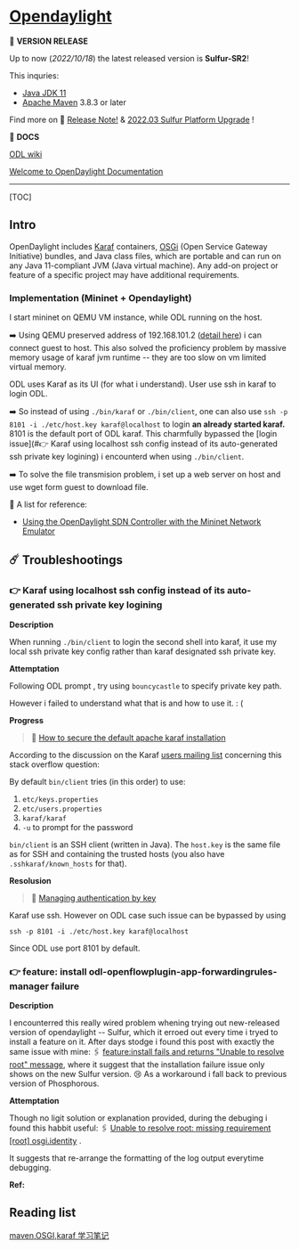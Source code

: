 # [Opendaylight](https://www.opendaylight.org)

📌 **VERSION RELEASE** 

Up to now (*2022/10/18*) the latest released version is **Sulfur-SR2**!

This inquries:

- [Java JDK 11](https://www.oracle.com/java/technologies/javase/products-doc-jdk11certconfig.html)
- [Apache Maven](https://maven.apache.org/) 3.8.3 or later

Find more on 📝 [Release Note!](https://docs.opendaylight.org/en/stable-sulfur/release-notes/index.html) & [2022.03 Sulfur Platform Upgrade](https://docs.opendaylight.org/en/stable-sulfur/release-notes/upgrade-process.html#id1) !



📌 **DOCS**

[ODL wiki ](https://wiki.opendaylight.org/display/ODL/OpenDaylight)

[Welcome to OpenDaylight Documentation](https://docs.opendaylight.org/en/stable-sulfur/index.html)



---

[TOC]

## Intro

OpenDaylight includes [Karaf](https://karaf.apache.org/) containers, [OSGi](https://www.osgi.org/) (Open Service Gateway Initiative) bundles, and Java class files, which are portable and can run on any Java 11-compliant JVM (Java virtual machine). Any add-on project or feature of a specific project may have additional requirements.

### Implementation (Mininet + Opendaylight)

I start mininet on QEMU VM instance, while ODL running on the host. 

➡️ Using QEMU preserved address of 192.168.101.2 ([detail here](https://stackoverflow.com/a/67522806/16542494)) i can connect guest to host. This also solved the proficiency problem by massive memory usage of karaf jvm runtime -- they are too slow on vm limited virtual memory.

ODL uses Karaf as its UI (for what i understand). User use ssh in karaf to login ODL. 

➡️ So instead of using `./bin/karaf` or `./bin/client`, one can also use `ssh -p 8101 -i ./etc/host.key karaf@localhost` to login **an already started karaf.** 8101 is the default port of ODL karaf. This charmfully bypassed the [login issue](#👉 Karaf using localhost ssh config instead of its auto-generated ssh private key logining) i encounterd when using `./bin/client`. 

➡️ To solve the file transmision problem, i set up a web server on host and use wget form guest to download file. 





🔗 A list for reference: 

- [Using the OpenDaylight SDN Controller with the Mininet Network Emulator](https://www.brianlinkletter.com/2016/02/using-the-opendaylight-sdn-controller-with-the-mininet-network-emulator/) 





## ☄️ Troubleshootings

### 👉  Karaf using localhost ssh config instead of its auto-generated ssh private key logining

**Description**

When running `./bin/client` to login the second shell into karaf, it use my local ssh private  key config rather than karaf designated ssh private key. 



**Attemptation**

Following ODL prompt , try using `bouncycastle` to specify private key path.

However i failed to understand what that is and how to use it. : (



**Progress**

> 🔗 [How to secure the default apache karaf installation](https://stackoverflow.com/a/38232494/16542494)

According to the discussion on the Karaf [users mailing list](http://karaf.922171.n3.nabble.com/How-to-secure-Karaf-td4047127.html) concerning this stack overflow question:

By default `bin/client` tries (in this order) to use:

 1. `etc/keys.properties`
 2. `etc/users.properties`
 3. `karaf/karaf`
 4. `-u` to prompt for the password

 `bin/client` is an SSH client (written in Java). The `host.key` is the same file as for SSH and containing the trusted hosts (you also have `.sshkaraf/known_hosts` for that).



**Resolusion**

> 🔗 [Managing authentication by key](https://karaf.apache.org/manual/latest/security)

Karaf use ssh. However on ODL case such issue can be bypassed by using 

```shell
ssh -p 8101 -i ./etc/host.key karaf@localhost
```

Since ODL use port 8101 by default. 



### 👉 feature: install odl-openflowplugin-app-forwardingrules-manager failure

**Description**

I encounterred this really wired problem whening trying out new-released version of opendaylight -- Sulfur, which it erroed out every time i tryed to install a feature on it. After days stodge i found this post with exactly the same issue with mine: 🖇 [feature:install fails and returns "Unable to resolve root" message](https://stackoverflow.com/questions/73897674/featureinstall-fails-and-returns-unable-to-resolve-root-message), where it suggest that the installation failure issue only shows on the new Sulfur version. 😢 As a workaround i fall back to previous version of Phosphorous.

**Attemptation**

Though no ligit solution or explanation provided, during the debuging i found this habbit useful: 🖇  [Unable to resolve root: missing requirement [root] osgi.identity](https://stackoverflow.com/questions/65665755/unable-to-resolve-root-missing-requirement-root-osgi-identity) .

It suggests that re-arrange the formatting of the log output everytime debugging.



**Ref:** 

[Apache Karaf Container 4.x - Documentation]:https://karaf.apache.org/manual/latest/
[Chapter 2. Securing the Apache Karaf Container]: https://access.redhat.com/documentation/en-us/red_hat_fuse/7.5/html/apache_karaf_security_guide/esbsecurecontainer
[6.5. Deploying security providers]: https://cwiki.apache.org/confluence/display/KARAF/6.5.+Deploying+security+providers
[Securing Applications and Services Guide]: https://access.redhat.com/documentation/en-us/red_hat_single_sign-on/7.3/html-single/securing_applications_and_services_guide/index#fuse7_adapter
[Karaf is not finding org.osgi.util.function and fails to start]:https://www.mail-archive.com/search?l=user@karaf.apache.org&q=subject:%22Karaf+is+not+finding+org.osgi.util.function+and+fails+to+start%22&o=newest

[ODL mail-archive discuss]: https://www.mail-archive.com/search?q=sulfur&l=discuss%40lists.opendaylight.org



## Reading list

[maven,OSGI,karaf 学习笔记](https://blog.csdn.net/u013830021/article/details/74360448?spm=1035.2023.3001.6557&utm_medium=distribute.pc_relevant_bbs_down_v2.none-task-blog-2~default~OPENSEARCH~Rate-1-74360448-bbs-392519256.pc_relevant_bbs_down_cate&depth_1-utm_source=distribute.pc_relevant_bbs_down_v2.none-task-blog-2~default~OPENSEARCH~Rate-1-74360448-bbs-392519256.pc_relevant_bbs_down_cate)
